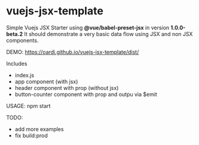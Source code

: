 # vuejs-jsx-template

Simple Vuejs JSX Starter using <b>@vue/babel-preset-jsx</b> in version <b>1.0.0-beta.2</b>
It should demonstrate a very basic data flow using JSX and non JSX components.

DEMO:
https://oardi.github.io/vuejs-jsx-template/dist/

Includes
- index.js
- app component (with jsx)
- header component with prop (without jsx)
- button-counter component with prop and outpu via $emit

USAGE:
npm start

TODO:
- add more examples
- fix build:prod 
